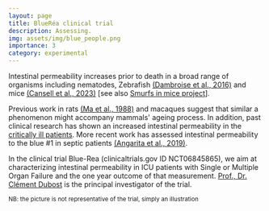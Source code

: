 ```yaml
---
layout: page
title: BlueRéa clinical trial
description: Assessing.
img: assets/img/blue_people.png
importance: 3
category: experimental
---
```


<p>Intestinal permeability increases prior to death in a broad range of organisms including nematodes, Zebrafish <a href= "https://www.nature.com/articles/srep23523">(Dambroise et al., 2016)</a> and mice <a href = "https://springernature.figshare.com/articles/preprint/Two_phases_model_of_ageing_in_mice_towards_a_better_identification_of_age-related_and_late-life_metabolic_decline_Registered_Report_Stage_1_Protocol_/23963208">(Cansell et al., 2023)</a> [see also <a href = "https://michaelrera.github.io/projects/miceS/"> Smurfs in mice project</a>].</p>

<p>Previous work in rats <a href = "https://www.sciencedirect.com/science/article/pii/0531556592900599">(Ma et al., 1988)</a> and macaques suggest that similar a phenomenon might accompany mammals' ageing process. In addition, past clinical research has shown an increased intestinal permeability in the <a href = "https://pubmed.ncbi.nlm.nih.gov/1578045/">critically ill patients</a>. More recent work has assessed intestinal permeability to the blue #1 in septic patients <a href = "https://pubmed.ncbi.nlm.nih.gov/30502249">(Angarita et al., 2019)</a>.</p>

<p>In the clinical trial Blue-Rea (clinicaltrials.gov ID NCT06845865), we aim at characterizing intestinal permeability in ICU patients with Single or Multiple Organ Failure and the one year outcome of that measurement. <a href = "https://www.linkedin.com/in/cl%C3%A9ment-dubost-9b097964/?originalSubdomain=fr">Prof., Dr. Clément Dubost</a> is the principal investigator of the trial.</p>

<small>NB: the picture is not representative of the trial, simply an illustration</small>


